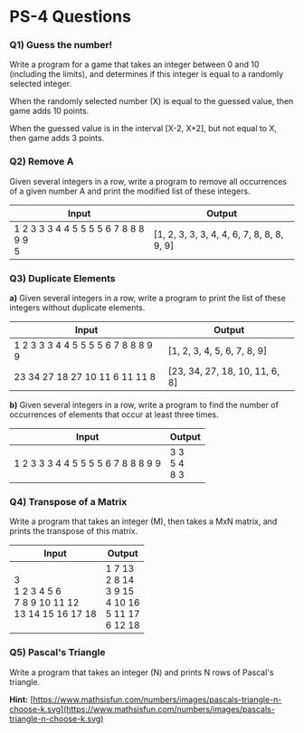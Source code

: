 # PS-4 Questions

### **Q1) Guess the number!**

Write a program for a game that takes an integer between 0 and 10 (including the limits), and determines if this integer is equal to a randomly selected integer.

When the randomly selected number (X) is equal to the guessed value, then game adds 10 points.

When the guessed value is in the interval [X-2, X+2], but not equal to X, then game adds 3 points.

### **Q2) Remove A**

Given several integers in a row, write a program to remove all occurrences of a given number A and print the modified list of these integers.

Input | Output
--- | ---
1 2 3 3 3 4 4 5 5 5 5 6 7 8 8 8 9 9 <br> 5 | [1, 2, 3, 3, 3, 4, 4, 6, 7, 8, 8, 8, 9, 9]

### **Q3) Duplicate Elements**

**a)** Given several integers in a row, write a program to print the list of these integers without duplicate elements.

Input | Output
--- | ---
1 2 3 3 3 4 4 5 5 5 5 6 7 8 8 8 9 9 | [1, 2, 3, 4, 5, 6, 7, 8, 9]
23 34 27 18 27 10 11 6 11 11 8 | [23, 34, 27, 18, 10, 11, 6, 8]

**b)** Given several integers in a row, write a program to find the number of occurrences of elements that occur at least three times.

Input | Output
--- | ---
1 2 3 3 3 4 4 5 5 5 5 6 7 8 8 8 9 9 | 3 3 <br> 5 4 <br> 8 3

### **Q4) Transpose of a Matrix**

Write a program that takes an integer (M), then takes a MxN matrix, and prints the transpose of this matrix.

Input | Output
--- | ---
3  <br> 1 2 3 4 5 6  <br> 7 8 9 10 11 12 <br> 13 14 15 16 17 18 | 1 7 13  <br> 2 8 14 <br> 3 9 15  <br> 4 10 16 <br> 5 11 17 <br> 6 12 18
### **Q5) Pascal's Triangle**

Write a program that takes an integer (N) and prints N rows of Pascal's triangle.

**Hint:** [https://www.mathsisfun.com/numbers/images/pascals-triangle-n-choose-k.svg](https://www.mathsisfun.com/numbers/images/pascals-triangle-n-choose-k.svg)